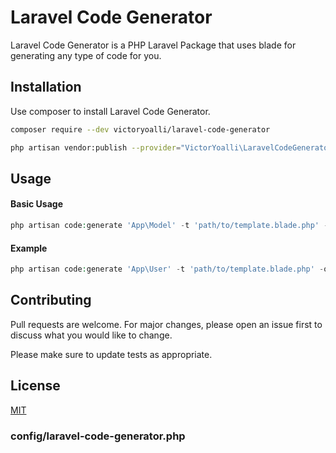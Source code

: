 # Laravel Code Generator

Laravel Code Generator is a PHP Laravel Package that uses blade for generating any type of code for you.

## Installation

Use composer to install Laravel Code Generator.

```bash
composer require --dev victoryoalli/laravel-code-generator
```

```bash
php artisan vendor:publish --provider="VictorYoalli\LaravelCodeGenerator" --tag=views,config --force
```

## Usage

#### Basic Usage
```php
php artisan code:generate 'App\Model' -t 'path/to/template.blade.php' -o 'path/to/output.php'
```

#### Example
```php
php artisan code:generate 'App\User' -t 'path/to/template.blade.php' -o 'path/to/output.php'
```


## Contributing
Pull requests are welcome. For major changes, please open an issue first to discuss what you would like to change.

Please make sure to update tests as appropriate.

## License
[MIT](https://choosealicense.com/licenses/mit/)
### config/laravel-code-generator.php

